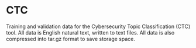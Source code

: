 # CTC
Training and validation data for the Cybersecurity Topic Classification (CTC) tool.
All data is English natural text, written to text files.
All data is also compressed into tar.gz format to save storage space.
